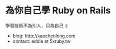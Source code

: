 # 為你自己學 Ruby on Rails

學習技術不為別人，只為自己 :)

- blog: http://kaochenlong.com
- contact: eddie at 5xruby.tw
